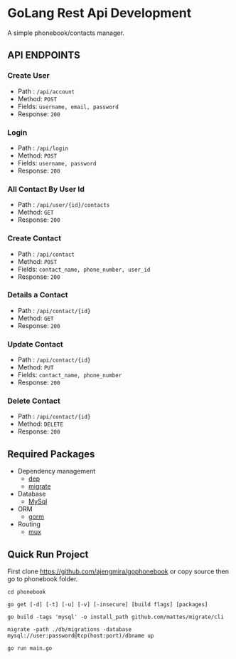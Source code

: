 # GoLang Rest Api Development

A simple phonebook/contacts manager.

## API ENDPOINTS

### Create User
- Path : `/api/account`
- Method: `POST`
- Fields: `username, email, password`
- Response: `200`

### Login
- Path : `/api/login`
- Method: `POST`
- Fields: `username, password`
- Response: `200`

### All Contact By User Id
- Path : `/api/user/{id}/contacts`
- Method: `GET`
- Response: `200`

### Create Contact
- Path : `/api/contact`
- Method: `POST`
- Fields: `contact_name, phone_number, user_id`
- Response: `200`

### Details a Contact
- Path : `/api/contact/{id}`
- Method: `GET`
- Response: `200`

### Update Contact
- Path : `/api/contact/{id}`
- Method: `PUT`
- Fields: `contact_name, phone_number`
- Response: `200`

### Delete Contact
- Path : `/api/contact/{id}`
- Method: `DELETE`
- Response: `200`

## Required Packages
- Dependency management
    * [dep](https://github.com/golang/dep)
    * [migrate](https://github.com/mattes/migrate/cli)
- Database
    * [MySql](https://github.com/go-sql-driver/mysql)
- ORM   
    * [gorm](github.com/jinzhu/gorm)
- Routing
    * [mux](github.com/gorilla/mux)

## Quick Run Project
First clone https://github.com/ajengmira/gophonebook or copy source then go to phonebook folder.  

```
cd phonebook

go get [-d] [-t] [-u] [-v] [-insecure] [build flags] [packages]

go build -tags 'mysql' -o install_path github.com/mattes/migrate/cli

migrate -path ./db/migrations -database mysql://user:password@tcp(host:port)/dbname up

go run main.go
```

